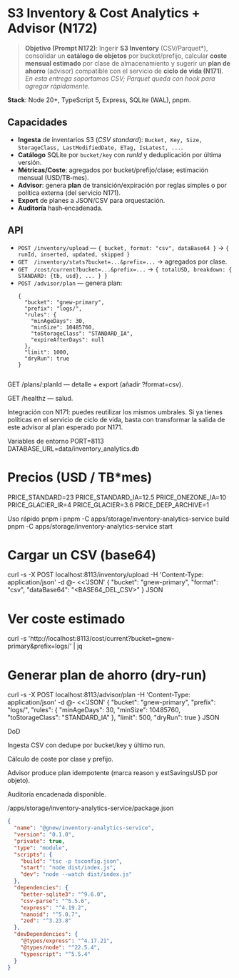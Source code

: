 
# S3 Inventory & Cost Analytics + Advisor (N172)

> **Objetivo (Prompt N172)**: Ingerir **S3 Inventory** (CSV/Parquet*), consolidar un **catálogo de objetos** por bucket/prefijo, calcular **coste mensual estimado** por clase de almacenamiento y sugerir un **plan de ahorro** (advisor) compatible con el servicio de **ciclo de vida (N171)**.  
> *En esta entrega soportamos CSV; Parquet queda con hook para agregar rápidamente.*

**Stack**: Node 20+, TypeScript 5, Express, SQLite (WAL), pnpm.

## Capacidades
- **Ingesta** de inventarios S3 (*CSV standard*): `Bucket, Key, Size, StorageClass, LastModifiedDate, ETag, IsLatest, ...`.
- **Catálogo** SQLite por `bucket/key` con *runId* y deduplicación por última versión.
- **Métricas/Coste**: agregados por bucket/prefijo/clase; estimación mensual (USD/TB‑mes).
- **Advisor**: genera **plan** de transición/expiración por reglas simples o por política externa (del servicio N171).
- **Export** de planes a JSON/CSV para orquestación.
- **Auditoría** hash‑encadenada.

## API
- `POST /inventory/upload` — `{ bucket, format: "csv", dataBase64 }` → `{ runId, inserted, updated, skipped }`
- `GET  /inventory/stats?bucket=...&prefix=...` → agregados por clase.
- `GET  /cost/current?bucket=...&prefix=...` → `{ totalUSD, breakdown: { STANDARD: {tb, usd}, ... } }`
- `POST /advisor/plan` — genera plan:
  ```jsonc
  {
    "bucket": "gnew-primary",
    "prefix": "logs/",
    "rules": {
      "minAgeDays": 30,
      "minSize": 10485760,
      "toStorageClass": "STANDARD_IA",
      "expireAfterDays": null
    },
    "limit": 1000,
    "dryRun": true
  }


GET /plans/:planId — detalle + export (añadir ?format=csv).

GET /healthz — salud.

Integración con N171: puedes reutilizar los mismos umbrales. Si ya tienes políticas en el servicio de ciclo de vida, basta con transformar la salida de este advisor al plan esperado por N171.

Variables de entorno
PORT=8113
DATABASE_URL=data/inventory_analytics.db

# Precios (USD / TB*mes)
PRICE_STANDARD=23
PRICE_STANDARD_IA=12.5
PRICE_ONEZONE_IA=10
PRICE_GLACIER_IR=4
PRICE_GLACIER=3.6
PRICE_DEEP_ARCHIVE=1

Uso rápido
pnpm i
pnpm -C apps/storage/inventory-analytics-service build
pnpm -C apps/storage/inventory-analytics-service start

# Cargar un CSV (base64)
curl -s -X POST localhost:8113/inventory/upload -H 'Content-Type: application/json' -d @- <<'JSON'
{
  "bucket": "gnew-primary",
  "format": "csv",
  "dataBase64": "<BASE64_DEL_CSV>"
}
JSON

# Ver coste estimado
curl -s 'http://localhost:8113/cost/current?bucket=gnew-primary&prefix=logs/' | jq

# Generar plan de ahorro (dry-run)
curl -s -X POST localhost:8113/advisor/plan -H 'Content-Type: application/json' -d @- <<'JSON'
{
  "bucket": "gnew-primary",
  "prefix": "logs/",
  "rules": { "minAgeDays": 30, "minSize": 10485760, "toStorageClass": "STANDARD_IA" },
  "limit": 500,
  "dryRun": true
}
JSON

DoD

Ingesta CSV con dedupe por bucket/key y último run.

Cálculo de coste por clase y prefijo.

Advisor produce plan idempotente (marca reason y estSavingsUSD por objeto).

Auditoría encadenada disponible.


/apps/storage/inventory-analytics-service/package.json
```json
{
  "name": "@gnew/inventory-analytics-service",
  "version": "0.1.0",
  "private": true,
  "type": "module",
  "scripts": {
    "build": "tsc -p tsconfig.json",
    "start": "node dist/index.js",
    "dev": "node --watch dist/index.js"
  },
  "dependencies": {
    "better-sqlite3": "^9.6.0",
    "csv-parse": "^5.5.6",
    "express": "^4.19.2",
    "nanoid": "^5.0.7",
    "zod": "^3.23.8"
  },
  "devDependencies": {
    "@types/express": "^4.17.21",
    "@types/node": "^22.5.4",
    "typescript": "^5.5.4"
  }
}


